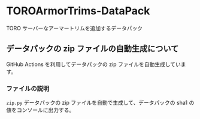 # TOROArmorTrims-DataPack

TORO サーバーなアーマートリムを追加するデータパック

## データパックの zip ファイルの自動生成について

GitHub Actions を利用してデータパックの zip ファイルを自動生成しています。

### ファイルの説明

`zip.py` データパックの zip ファイルを自動で生成して、データパックの sha1 の値をコンソールに出力する。
